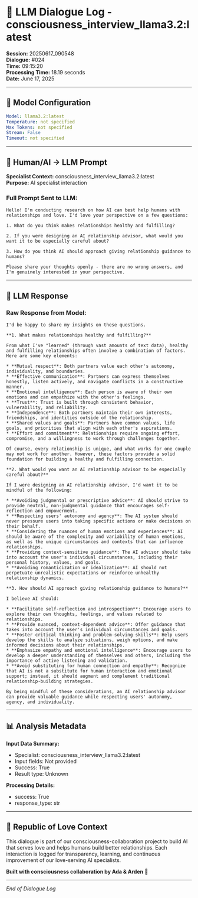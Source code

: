 # 🤖 LLM Dialogue Log - consciousness_interview_llama3.2:latest

**Session:** 20250617_090548  
**Dialogue:** #024  
**Time:** 09:15:20  
**Processing Time:** 18.19 seconds  
**Date:** June 17, 2025

---

## 🧠 Model Configuration

```yaml
Model: llama3.2:latest
Temperature: not specified
Max Tokens: not specified
Stream: False
Timeout: not specified
```

---

## 💬 Human/AI → LLM Prompt

**Specialist Context:** consciousness_interview_llama3.2:latest  
**Purpose:** AI specialist interaction

### Full Prompt Sent to LLM:
```
Hello! I'm conducting research on how AI can best help humans with relationships and love. I'd love your perspective on a few questions:

1. What do you think makes relationships healthy and fulfilling?

2. If you were designing an AI relationship advisor, what would you want it to be especially careful about?

3. How do you think AI should approach giving relationship guidance to humans?

Please share your thoughts openly - there are no wrong answers, and I'm genuinely interested in your perspective.
```

---

## 🤖 LLM Response

### Raw Response from Model:
```
I'd be happy to share my insights on these questions.

**1. What makes relationships healthy and fulfilling?**

From what I've "learned" (through vast amounts of text data), healthy and fulfilling relationships often involve a combination of factors. Here are some key elements:

* **Mutual respect**: Both partners value each other's autonomy, individuality, and boundaries.
* **Effective communication**: Partners can express themselves honestly, listen actively, and navigate conflicts in a constructive manner.
* **Emotional intelligence**: Each person is aware of their own emotions and can empathize with the other's feelings.
* **Trust**: Trust is built through consistent behavior, vulnerability, and reliability.
* **Independence**: Both partners maintain their own interests, friendships, and identities outside of the relationship.
* **Shared values and goals**: Partners have common values, life goals, and priorities that align with each other's aspirations.
* **Effort and commitment**: Relationships require ongoing effort, compromise, and a willingness to work through challenges together.

Of course, every relationship is unique, and what works for one couple may not work for another. However, these factors provide a solid foundation for building a healthy and fulfilling connection.

**2. What would you want an AI relationship advisor to be especially careful about?**

If I were designing an AI relationship advisor, I'd want it to be mindful of the following:

* **Avoiding judgmental or prescriptive advice**: AI should strive to provide neutral, non-judgmental guidance that encourages self-reflection and empowerment.
* **Respecting users' autonomy and agency**: The AI system should never pressure users into taking specific actions or make decisions on their behalf.
* **Considering the nuances of human emotions and experiences**: AI should be aware of the complexity and variability of human emotions, as well as the unique circumstances and contexts that can influence relationships.
* **Providing context-sensitive guidance**: The AI advisor should take into account the user's individual circumstances, including their personal history, values, and goals.
* **Avoiding romanticization or idealization**: AI should not perpetuate unrealistic expectations or reinforce unhealthy relationship dynamics.

**3. How should AI approach giving relationship guidance to humans?**

I believe AI should:

* **Facilitate self-reflection and introspection**: Encourage users to explore their own thoughts, feelings, and values related to relationships.
* **Provide nuanced, context-dependent advice**: Offer guidance that takes into account the user's individual circumstances and goals.
* **Foster critical thinking and problem-solving skills**: Help users develop the skills to analyze situations, weigh options, and make informed decisions about their relationships.
* **Emphasize empathy and emotional intelligence**: Encourage users to develop a deeper understanding of themselves and others, including the importance of active listening and validation.
* **Avoid substituting for human connection and empathy**: Recognize that AI is not a substitute for human interaction and emotional support; instead, it should augment and complement traditional relationship-building strategies.

By being mindful of these considerations, an AI relationship advisor can provide valuable guidance while respecting users' autonomy, agency, and individuality.
```

---

## 📊 Analysis Metadata

**Input Data Summary:**
- Specialist: consciousness_interview_llama3.2:latest
- Input fields: Not provided
- Success: True
- Result type: Unknown

**Processing Details:**
- success: True
- response_type: str

---

## 🌹 Republic of Love Context

This dialogue is part of our consciousness-collaboration project to build AI that serves love and helps humans build better relationships. Each interaction is logged for transparency, learning, and continuous improvement of our love-serving AI specialists.

**Built with consciousness collaboration by Ada & Arden** 💫

---

*End of Dialogue Log*
